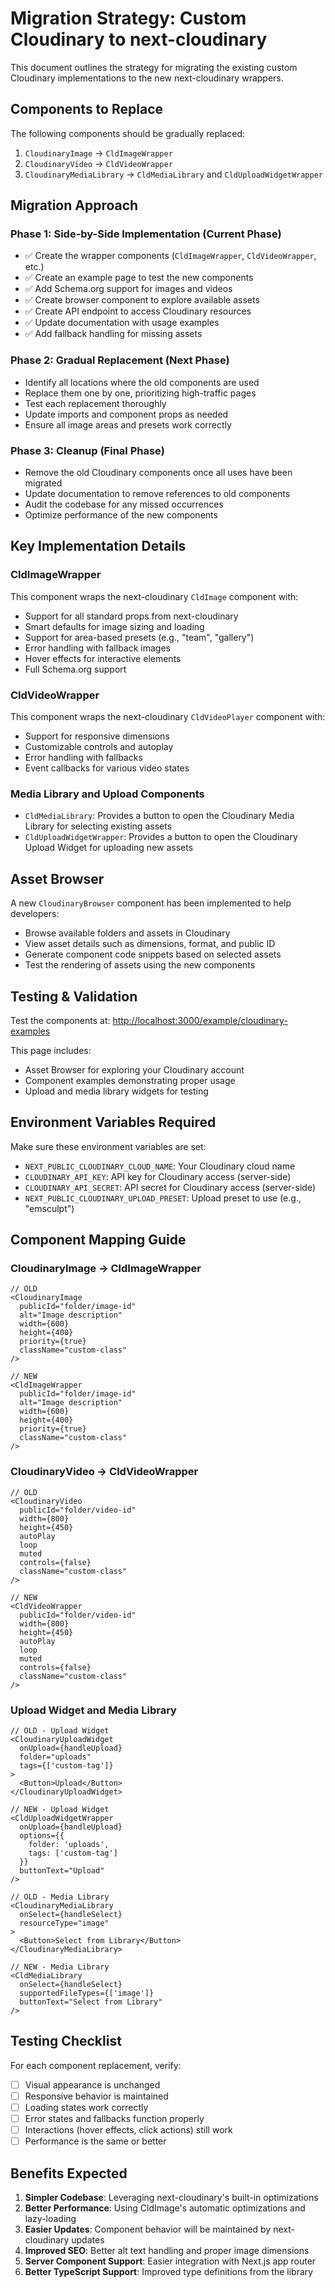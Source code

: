 # Migration Strategy: Custom Cloudinary to next-cloudinary

This document outlines the strategy for migrating the existing custom Cloudinary implementations to the new next-cloudinary wrappers.

## Components to Replace

The following components should be gradually replaced:

1. `CloudinaryImage` → `CldImageWrapper`
2. `CloudinaryVideo` → `CldVideoWrapper`
3. `CloudinaryMediaLibrary` → `CldMediaLibrary` and `CldUploadWidgetWrapper`

## Migration Approach

### Phase 1: Side-by-Side Implementation (Current Phase)

- ✅ Create the wrapper components (`CldImageWrapper`, `CldVideoWrapper`, etc.)
- ✅ Create an example page to test the new components 
- ✅ Add Schema.org support for images and videos
- ✅ Create browser component to explore available assets
- ✅ Create API endpoint to access Cloudinary resources
- ✅ Update documentation with usage examples
- ✅ Add fallback handling for missing assets

### Phase 2: Gradual Replacement (Next Phase)

- Identify all locations where the old components are used
- Replace them one by one, prioritizing high-traffic pages
- Test each replacement thoroughly
- Update imports and component props as needed
- Ensure all image areas and presets work correctly

### Phase 3: Cleanup (Final Phase)

- Remove the old Cloudinary components once all uses have been migrated
- Update documentation to remove references to old components
- Audit the codebase for any missed occurrences
- Optimize performance of the new components

## Key Implementation Details

### CldImageWrapper

This component wraps the next-cloudinary `CldImage` component with:

- Support for all standard props from next-cloudinary
- Smart defaults for image sizing and loading
- Support for area-based presets (e.g., "team", "gallery")
- Error handling with fallback images
- Hover effects for interactive elements
- Full Schema.org support

### CldVideoWrapper

This component wraps the next-cloudinary `CldVideoPlayer` component with:

- Support for responsive dimensions
- Customizable controls and autoplay
- Error handling with fallbacks
- Event callbacks for various video states

### Media Library and Upload Components

- `CldMediaLibrary`: Provides a button to open the Cloudinary Media Library for selecting existing assets
- `CldUploadWidgetWrapper`: Provides a button to open the Cloudinary Upload Widget for uploading new assets

## Asset Browser

A new `CloudinaryBrowser` component has been implemented to help developers:

- Browse available folders and assets in Cloudinary
- View asset details such as dimensions, format, and public ID
- Generate component code snippets based on selected assets
- Test the rendering of assets using the new components

## Testing & Validation

Test the components at: [http://localhost:3000/example/cloudinary-examples](http://localhost:3000/example/cloudinary-examples)

This page includes:
- Asset Browser for exploring your Cloudinary account
- Component examples demonstrating proper usage
- Upload and media library widgets for testing

## Environment Variables Required

Make sure these environment variables are set:
- `NEXT_PUBLIC_CLOUDINARY_CLOUD_NAME`: Your Cloudinary cloud name
- `CLOUDINARY_API_KEY`: API key for Cloudinary access (server-side)
- `CLOUDINARY_API_SECRET`: API secret for Cloudinary access (server-side)
- `NEXT_PUBLIC_CLOUDINARY_UPLOAD_PRESET`: Upload preset to use (e.g., "emsculpt")

## Component Mapping Guide

### CloudinaryImage → CldImageWrapper

```tsx
// OLD
<CloudinaryImage
  publicId="folder/image-id"
  alt="Image description"
  width={600}
  height={400}
  priority={true}
  className="custom-class"
/>

// NEW
<CldImageWrapper
  publicId="folder/image-id"
  alt="Image description"
  width={600}
  height={400}
  priority={true}
  className="custom-class"
/>
```

### CloudinaryVideo → CldVideoWrapper

```tsx
// OLD
<CloudinaryVideo
  publicId="folder/video-id"
  width={800}
  height={450}
  autoPlay
  loop
  muted
  controls={false}
  className="custom-class"
/>

// NEW
<CldVideoWrapper
  publicId="folder/video-id"
  width={800}
  height={450}
  autoPlay
  loop
  muted
  controls={false}
  className="custom-class"
/>
```

### Upload Widget and Media Library

```tsx
// OLD - Upload Widget
<CloudinaryUploadWidget
  onUpload={handleUpload}
  folder="uploads"
  tags={['custom-tag']}
>
  <Button>Upload</Button>
</CloudinaryUploadWidget>

// NEW - Upload Widget
<CldUploadWidgetWrapper
  onUpload={handleUpload}
  options={{
    folder: 'uploads',
    tags: ['custom-tag']
  }}
  buttonText="Upload"
/>

// OLD - Media Library
<CloudinaryMediaLibrary
  onSelect={handleSelect}
  resourceType="image"
>
  <Button>Select from Library</Button>
</CloudinaryMediaLibrary>

// NEW - Media Library
<CldMediaLibrary
  onSelect={handleSelect}
  supportedFileTypes={['image']}
  buttonText="Select from Library"
/>
```

## Testing Checklist

For each component replacement, verify:

- [ ] Visual appearance is unchanged
- [ ] Responsive behavior is maintained
- [ ] Loading states work correctly
- [ ] Error states and fallbacks function properly
- [ ] Interactions (hover effects, click actions) still work
- [ ] Performance is the same or better

## Benefits Expected

1. **Simpler Codebase**: Leveraging next-cloudinary's built-in optimizations
2. **Better Performance**: Using CldImage's automatic optimizations and lazy-loading
3. **Easier Updates**: Component behavior will be maintained by next-cloudinary updates
4. **Improved SEO**: Better alt text handling and proper image dimensions
5. **Server Component Support**: Easier integration with Next.js app router
6. **Better TypeScript Support**: Improved type definitions from the library 